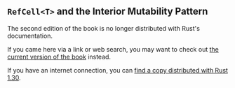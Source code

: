 ## `RefCell<T>` and the Interior Mutability Pattern

The second edition of the book is no longer distributed with Rust's documentation.

If you came here via a link or web search, you may want to check out [the current
version of the book](../ch15-05-interior-mutability.html) instead.

If you have an internet connection, you can [find a copy distributed with
Rust
1.30](https://doc.rust-lang.org/1.30.0/book/second-edition/ch15-05-interior-mutability.html).